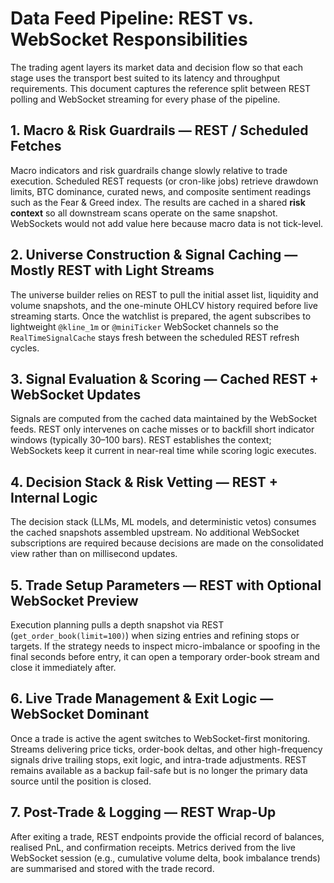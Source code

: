 # Data Feed Pipeline: REST vs. WebSocket Responsibilities

The trading agent layers its market data and decision flow so that each stage
uses the transport best suited to its latency and throughput requirements.
This document captures the reference split between REST polling and
WebSocket streaming for every phase of the pipeline.

## 1. Macro & Risk Guardrails — REST / Scheduled Fetches

Macro indicators and risk guardrails change slowly relative to trade
execution. Scheduled REST requests (or cron-like jobs) retrieve drawdown
limits, BTC dominance, curated news, and composite sentiment readings such as
the Fear & Greed index. The results are cached in a shared **risk context** so
all downstream scans operate on the same snapshot. WebSockets would not add
value here because macro data is not tick-level.

## 2. Universe Construction & Signal Caching — Mostly REST with Light Streams

The universe builder relies on REST to pull the initial asset list, liquidity
and volume snapshots, and the one-minute OHLCV history required before live
streaming starts. Once the watchlist is prepared, the agent subscribes to
lightweight `@kline_1m` or `@miniTicker` WebSocket channels so the
`RealTimeSignalCache` stays fresh between the scheduled REST refresh cycles.

## 3. Signal Evaluation & Scoring — Cached REST + WebSocket Updates

Signals are computed from the cached data maintained by the WebSocket feeds.
REST only intervenes on cache misses or to backfill short indicator windows
(typically 30–100 bars). REST establishes the context; WebSockets keep it
current in near-real time while scoring logic executes.

## 4. Decision Stack & Risk Vetting — REST + Internal Logic

The decision stack (LLMs, ML models, and deterministic vetos) consumes the
cached snapshots assembled upstream. No additional WebSocket subscriptions are
required because decisions are made on the consolidated view rather than on
millisecond updates.

## 5. Trade Setup Parameters — REST with Optional WebSocket Preview

Execution planning pulls a depth snapshot via REST (`get_order_book(limit=100)`)
when sizing entries and refining stops or targets. If the strategy needs to
inspect micro-imbalance or spoofing in the final seconds before entry, it can
open a temporary order-book stream and close it immediately after.

## 6. Live Trade Management & Exit Logic — WebSocket Dominant

Once a trade is active the agent switches to WebSocket-first monitoring.
Streams delivering price ticks, order-book deltas, and other high-frequency
signals drive trailing stops, exit logic, and intra-trade adjustments. REST
remains available as a backup fail-safe but is no longer the primary data
source until the position is closed.

## 7. Post-Trade & Logging — REST Wrap-Up

After exiting a trade, REST endpoints provide the official record of balances,
realised PnL, and confirmation receipts. Metrics derived from the live
WebSocket session (e.g., cumulative volume delta, book imbalance trends) are
summarised and stored with the trade record.
